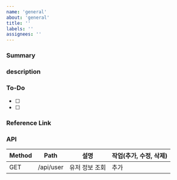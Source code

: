 ```yaml
---
name: 'general'
about: 'general'
title: ''
labels: ''
assignees: ''
---
```


<!-- 이슈 요약(필수) -->
### Summary

<!-- 이슈 본문(필수) -->
### description

<!-- 작업할 사항(선택) -->
### To-Do

- [ ]
- [ ]

<!-- 참고한 레퍼런스(선택) -->

### Reference Link

<!-- 작업하는 API(선택) -->

### API

| Method | Path      | 설명           | 작업(추가, 수정, 삭제) |
| ------ | --------- | -------------- | ---------------------- |
| GET    | /api/user | 유저 정보 조회 | 추가                   |
